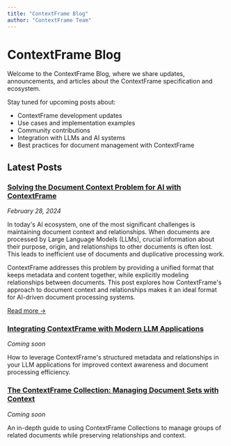 ```yaml
---
title: "ContextFrame Blog"
author: "ContextFrame Team"
---
```


# ContextFrame Blog

Welcome to the ContextFrame Blog, where we share updates, announcements, and articles about the ContextFrame specification and ecosystem.

Stay tuned for upcoming posts about:

- ContextFrame development updates
- Use cases and implementation examples
- Community contributions
- Integration with LLMs and AI systems
- Best practices for document management with ContextFrame

## Latest Posts

### [Solving the Document Context Problem for AI with ContextFrame](solving-context-problem.md)

*February 28, 2024*

In today's AI ecosystem, one of the most significant challenges is maintaining document context and relationships. When documents are processed by Large Language Models (LLMs), crucial information about their purpose, origin, and relationships to other documents is often lost. This leads to inefficient use of documents and duplicative processing work.

ContextFrame addresses this problem by providing a unified format that keeps metadata and content together, while explicitly modeling relationships between documents. This post explores how ContextFrame's approach to document context and relationships makes it an ideal format for AI-driven document processing systems.

[Read more →](solving-context-problem.md)

### [Integrating ContextFrame with Modern LLM Applications](llm-integration.md)

*Coming soon*

How to leverage ContextFrame's structured metadata and relationships in your LLM applications for improved context awareness and document processing efficiency.

### [The ContextFrame Collection: Managing Document Sets with Context](collections.md)

*Coming soon*

An in-depth guide to using ContextFrame Collections to manage groups of related documents while preserving relationships and context.